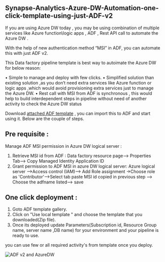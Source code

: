 ## Synapse-Analytics-Azure-DW-Automation-one-click-template-using-just-ADF-v2

If you are using Azure DW today , you may be using combination of multiple services like Azure function\logic apps , ADF , Rest API call to automate the Azure DW  .

With the help of new authentication method “MSI” in ADF,  you can automate this with just ADF v2.

This Data factory pipeline template is best way to autoimate the Azure DW for below reason:

•	Simple to manage and deploy with few clicks.
•	Simplified solution than existing solution ,as you don’t need extra services like Azure function or logic apps  ,which would avoid provisioning extra services just to manage the Azure DW. 
•	Rest call with MSI from ADF is synchronous , this would help to build interdependent steps in pipeline without need of another activity to check the Azure DW status 

Download [attached ADF template](https://github.com/nikris87/Synapse-Analytics-Azure-DW-Automation-one-click-template-using-just-ADF-v2/blob/master/Azure_DW_Automation.zip) , you can import this to ADF and start using it. Below are the couple of steps.

## Pre requisite :
 
Manage ADF MSI permission in Azure DW logical server :
 
1.	Retrieve  MSI id from ADF :
Data factory resource page--> Properties Tab--> Copy Managed Identity Application ID
2.	Grant permission to ADF MSI in azure DW logical server:
Azure logical server -->Access control (IAM)--> Add Role assignment ->Choose role as 'Contributor'-->Select tab paste MSI id copied in previous step --> Choose the adfname listed--> save
 
## One click deployment :
 
1.	Goto ADF template gallery.
2.	Click on "Use local template " and choose the template that you downloaded(Zip file).
3.	Once its deployed update Parameters(Subscription id, Resource Group name, server name ,DB name)  for your environment and your pipeline is ready to use.


you  can use few or all required activity's from template once you deploy.

 
![ADF v2 and AzureDW](https://github.com/nikris87/Synapse-Analytics-Azure-DW-Automation-one-click-template-using-just-ADF-v2/blob/master/adfv2_AzurDW.jpg)
